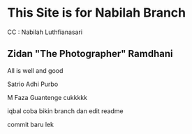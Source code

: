 # This Site is for Nabilah Branch

CC : Nabilah Luthfianasari

## Zidan "The Photographer" Ramdhani

All is well and good

Satrio Adhi Purbo

M Faza Guantenge cukkkkk

iqbal coba bikin branch dan edit readme

commit baru lek
